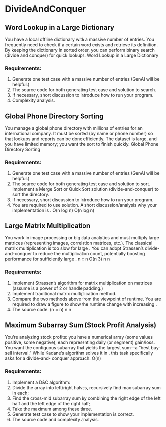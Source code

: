 # DivideAndConquer

## Word Lookup in a Large Dictionary
You have a local offline dictionary with a massive number of entries. You frequently need to
check if a certain word exists and retrieve its definition. By keeping the dictionary in sorted
order, you can perform binary search (divide and conquer) for quick lookups.
Word Lookup in a Large Dictionary
### Requirements:
1. Generate one test case with a massive number of entries (GenAI will be helpful.)
2. The source code for both generating test case and solution to search.
3. If necessary, short discussion to introduce how to run your program.
4. Complexity analysis.


## Global Phone Directory Sorting
You manage a global phone directory with millions of entries for an international company. It must
be sorted (by name or phone number) so that lookups and reports can be done efficiently. The
dataset is large, and you have limited memory; you want the sort to finish quickly.
Global Phone Directory Sorting
### Requirements:
1. Generate one test case with a massive number of entries (GenAI will be helpful.)
2. The source code for both generating test case and solution to sort. Implement a Merge Sort or
Quick Sort solution (divide-and-conquer) to sort the directory.
3. If necessary, short discussion to introduce how to run your program.
4. You are required to use solution. A short discussion/analysis why your
implementation is .
O(n log n)
O(n log n)

## Large Matrix Multiplication
You work in image processing or big data analytics and must multiply large matrices
(representing images, correlation matrices, etc.). The classical matrix multiplication is too
slow for large . You can adopt Strassen’s divide-and-conquer to reduce the multiplication count,
potentially boosting performance for sufficiently large .
n × n
O(n 3)
n
n

### Requirements:
1. Implement Strassen’s algorithm for matrix multiplication on matrices (assume is a
power of 2 or handle padding.)
2. Implement traditional matrix multiplication method.
3. Compare the two methods above from the viewpoint of runtime. You are required to draw a
figure to show the runtime change with increasing .
4. The source code.
(n × n) n
n

## Maximum Subarray Sum (Stock Profit Analysis)
You’re analyzing stock profits: you have a numerical array (some values positive, some negative),
each representing daily (or segment) gain/loss. You want the contiguous subarray that yields the
largest sum—a “best buy-sell interval.”
While Kadane’s algorithm solves it in , this task specifically asks for a divide-and-
conquer approach.
O(n)

### Requirements:
1. Implement a D&C algorithm:
1. Divide the array into left/right halves, recursively find max subarray sum in each;
2. Find the cross-mid subarray sum by combining the right edge of the left half and the left
edge of the right half;
3. Take the maximum among these three.
2. Generate test case to show your implementation is correct.
3. The source code and complexity analysis.



